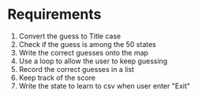 # Requirements 
1. Convert the guess to Title case
2. Check if the guess is among the 50 states
3. Write the correct guesses onto the map
4. Use a loop to allow the user to keep guessing
5. Record the correct guesses in a list
6. Keep track of the score
7. Write the state to learn to csv when user enter "Exit"
